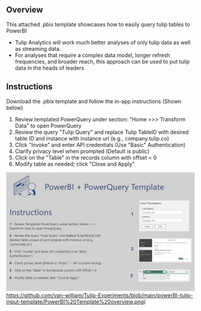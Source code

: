 ## Overview
This attached .pbix template showcases how to easily query tulip tables to PowerBI

- Tulip Analytics will work much better analyses of only tulip data as well as streaming data.
- For analyses that require a complex data model, longer refresh frequencies, and broader reach, this approach can be used to put tulip data in the heads of leaders

## Instructions

Download the .pbix template and follow the in-app instructions (Shown below)

1. Review templated PowerQuery under section: "Home >>> Transform Data" to open PowerQuery
2. Review the query "Tulip Query" and replace Tulip TableID with desired table ID and instance with instance url (e.g., company.tulip.co)
3. Click "Invoke" and enter API credentials (Use "Basic" Authentication)
4. Clarify privacy level when prompted (Default is public)
5. Click on the "Table" in the records column with offset = 0
6. Modify table as needed; click "Close and Apply"

![Instructions](https://github.com/van-william/Tulip-Experiments/blob/main/powerBI-tulip-input-template/PowerBI%20Template%20overview.png)https://github.com/van-william/Tulip-Experiments/blob/main/powerBI-tulip-input-template/PowerBI%20Template%20overview.png)
